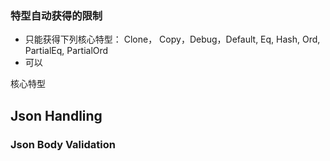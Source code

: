 ### 特型自动获得的限制
- 只能获得下列核心特型：
	Clone， Copy，Debug，Default, Eq, Hash, Ord, PartialEq, PartialOrd
- 可以

核心特型


## Json Handling
### Json Body Validation
